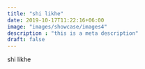 ```yaml
---
title: "shi likhe"
date: 2019-10-17T11:22:16+06:00
image: "images/showcase/images4"
description : "this is a meta description"
draft: false
---
```


shi likhe
